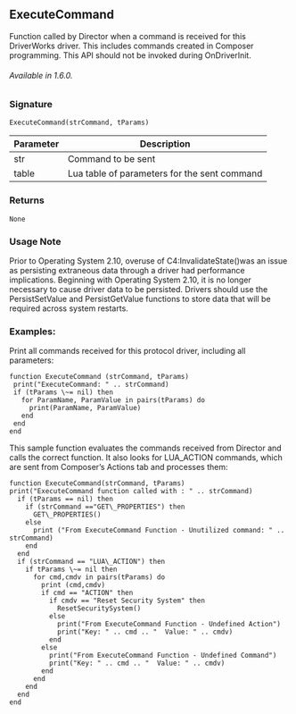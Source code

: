 ## ExecuteCommand

Function called by Director when a command is received for this DriverWorks driver. This includes commands created in Composer programming. This API should not be invoked during OnDriverInit. 

###### Available in 1.6.0.

### Signature

`ExecuteCommand(strCommand, tParams)`


|Parameter | Description|
| --- | --- |
|str | Command to be sent|
| table | Lua table of parameters for the sent command |


### Returns

`None`

### Usage Note

Prior to Operating System 2.10, overuse of C4:InvalidateState()was an issue as persisting extraneous data through a driver had performance implications. Beginning with Operating System 2.10, it is no longer necessary to cause driver data to be persisted. Drivers should use the PersistSetValue and PersistGetValue functions to store data that will be required across system restarts.

### Examples:

Print all commands received for this protocol driver, including all parameters:

```
function ExecuteCommand (strCommand, tParams)
 print("ExecuteCommand: " .. strCommand)
 if (tParams \~= nil) then
   for ParamName, ParamValue in pairs(tParams) do 
     print(ParamName, ParamValue) 
   end
 end
end
```

This sample function evaluates the commands received from Director and calls the correct function. It also looks for LUA\_ACTION commands, which are sent from Composer’s Actions tab and processes them:

```
function ExecuteCommand(strCommand, tParams)
print("ExecuteCommand function called with : " .. strCommand)
  if (tParams == nil) then
    if (strCommand =="GET\_PROPERTIES") then
      GET\_PROPERTIES()
    else
      print ("From ExecuteCommand Function - Unutilized command: " .. strCommand)
    end
  end
  if (strCommand == "LUA\_ACTION") then
    if tParams \~= nil then
      for cmd,cmdv in pairs(tParams) do 
        print (cmd,cmdv)
        if cmd == "ACTION" then
          if cmdv == "Reset Security System" then
            ResetSecuritySystem()
          else
            print("From ExecuteCommand Function - Undefined Action")
            print("Key: " .. cmd .. "  Value: " .. cmdv)
          end
        else
          print("From ExecuteCommand Function - Undefined Command")
          print("Key: " .. cmd .. "  Value: " .. cmdv)
        end
      end
    end
  end
end
```